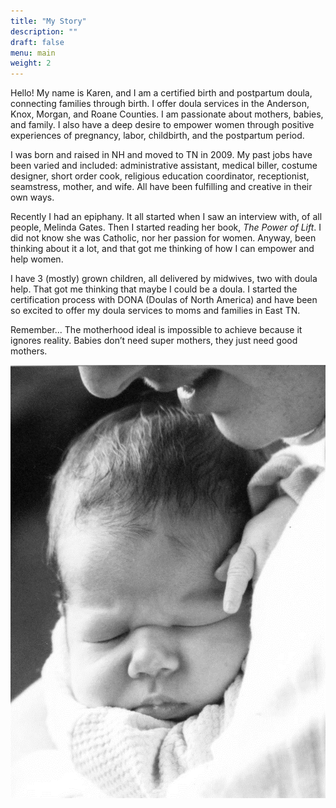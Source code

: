 ```yaml
---
title: "My Story"
description: ""
draft: false
menu: main
weight: 2
---
```


Hello! My name is Karen, and I am a certified birth and postpartum doula,
connecting families through birth.  I offer doula services in the Anderson,
Knox, Morgan, and Roane Counties.  I am passionate about mothers, babies, and
family.  I also have a deep desire to empower women through positive
experiences of pregnancy, labor, childbirth, and the postpartum period.

I was born and raised in NH and moved to TN in 2009.  My past jobs have been
varied and included: administrative assistant, medical biller, costume
designer, short order cook, religious education coordinator, receptionist,
seamstress, mother, and wife.  All have been fulfilling and creative in their
own ways. 

Recently I had an epiphany.  It all started when I saw an interview with, of
all people, Melinda Gates.  Then I started reading her book, *The Power of
Lift*.  I did not know she was Catholic, nor her passion for women.  Anyway,
been thinking about it a lot, and that got me thinking of how I can empower and
help women.  
 
I have 3 (mostly) grown children, all delivered by midwives, two with doula
help.  That got me thinking that maybe I could be a doula.  I started the
certification process with DONA (Doulas of North America) and have been so
excited to offer my doula services to moms and families in East TN.

Remember... The motherhood ideal is impossible to achieve because it ignores
reality.  Babies don’t need super mothers, they just need good mothers.  

![](/images/baby-sleeping.png#center)
